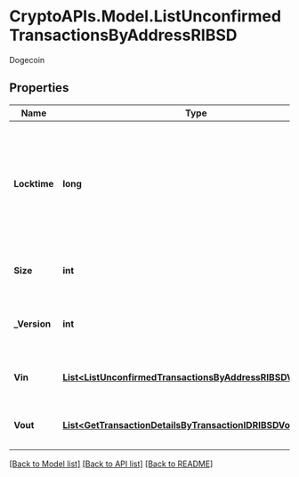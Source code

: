 # CryptoAPIs.Model.ListUnconfirmedTransactionsByAddressRIBSD
Dogecoin

## Properties

Name | Type | Description | Notes
------------ | ------------- | ------------- | -------------
**Locktime** | **long** | Represents the locktime on the transaction on the specific blockchain, i.e. the blockheight at which the transaction is valid. | 
**Size** | **int** | Represents the total size of this transaction. | 
**_Version** | **int** | Numeric representation of the transaction version | 
**Vin** | [**List&lt;ListUnconfirmedTransactionsByAddressRIBSDVinInner&gt;**](ListUnconfirmedTransactionsByAddressRIBSDVinInner.md) | Represents the transaction inputs. | 
**Vout** | [**List&lt;GetTransactionDetailsByTransactionIDRIBSDVoutInner&gt;**](GetTransactionDetailsByTransactionIDRIBSDVoutInner.md) | Represents the transaction outputs. | 

[[Back to Model list]](../README.md#documentation-for-models) [[Back to API list]](../README.md#documentation-for-api-endpoints) [[Back to README]](../README.md)

